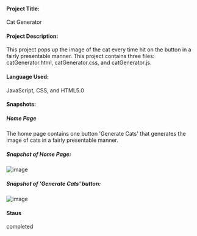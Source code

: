 #### Project Title:
Cat Generator

#### Project Description:
This project pops up the image of the cat every time hit on the button in a fairly presentable manner. This project contains three files: catGenerator.html, catGenerator.css, and catGenerator.js.

#### Language Used:
JavaScript, CSS, and HTML5.0

#### Snapshots:
##### Home Page
The home page contains one button 'Generate Cats' that generates the image of cats in a fairly presentable manner.

##### Snapshot of Home Page:
![image](https://user-images.githubusercontent.com/99959459/173062998-20a72084-645b-4742-8837-ffca5aa58fcc.png)

##### Snapshot of 'Generate Cats' button:
![image](https://user-images.githubusercontent.com/99959459/173063152-21116189-7c57-46f6-b9c1-cec9191428bd.png)

#### Staus
completed


